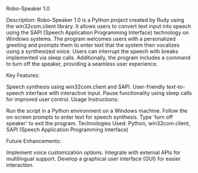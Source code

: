 Robo-Speaker 1.0

Description:
Robo-Speaker 1.0 is a Python project created by Rudy using the win32com.client library. It allows users to convert text input into speech using the SAPI (Speech Application Programming Interface) technology on Windows systems. The program welcomes users with a personalized greeting and prompts them to enter text that the system then vocalizes using a synthesized voice. Users can interrupt the speech with breaks implemented via sleep calls. Additionally, the program includes a command to turn off the speaker, providing a seamless user experience.

Key Features:

Speech synthesis using win32com.client and SAPI.
User-friendly text-to-speech interface with interactive input.
Pause functionality using sleep calls for improved user control.
Usage Instructions:

Run the script in a Python environment on a Windows machine.
Follow the on-screen prompts to enter text for speech synthesis.
Type 'turn off speaker' to exit the program.
Technologies Used:
Python, win32com.client, SAPI (Speech Application Programming Interface)

Future Enhancements:

Implement voice customization options.
Integrate with external APIs for multilingual support.
Develop a graphical user interface (GUI) for easier interaction.
